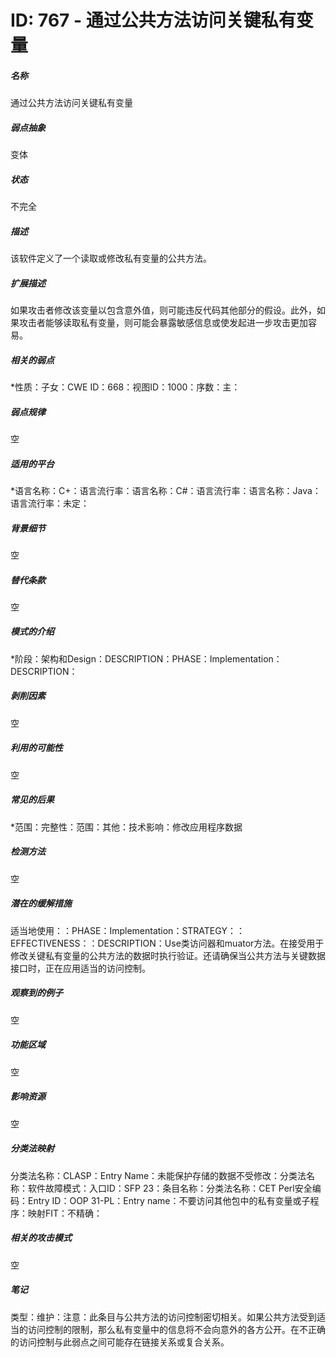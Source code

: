 # ID: 767 - 通过公共方法访问关键私有变量
<h5>名称</h5>通过公共方法访问关键私有变量
<h5>弱点抽象</h5>变体
<h5>状态</h5>不完全
<h5>描述</h5>该软件定义了一个读取或修改私有变量的公共方法。
<h5>扩展描述</h5>如果攻击者修改该变量以包含意外值，则可能违反代码其他部分的假设。此外，如果攻击者能够读取私有变量，则可能会暴露敏感信息或使发起进一步攻击更加容易。
<h5>相关的弱点</h5>*性质：子女：CWE ID：668：视图ID：1000：序数：主：
<h5>弱点规律</h5>空
<h5>适用的平台</h5>*语言名称：C+：语言流行率：语言名称：C#：语言流行率：语言名称：Java：语言流行率：未定：
<h5>背景细节</h5>空
<h5>替代条款</h5>空
<h5>模式的介绍</h5>*阶段：架构和Design：DESCRIPTION：PHASE：Implementation：DESCRIPTION：
<h5>剥削因素</h5>空
<h5>利用的可能性</h5>空
<h5>常见的后果</h5>*范围：完整性：范围：其他：技术影响：修改应用程序数据
<h5>检测方法</h5>空
<h5>潜在的缓解措施</h5>适当地使用：：PHASE：Implementation：STRATEGY：：EFFECTIVENESS：：DESCRIPTION：Use类访问器和muator方法。在接受用于修改关键私有变量的公共方法的数据时执行验证。还请确保当公共方法与关键数据接口时，正在应用适当的访问控制。
<h5>观察到的例子</h5>空
<h5>功能区域</h5>空
<h5>影响资源</h5>空
<h5>分类法映射</h5>分类法名称：CLASP：Entry Name：未能保护存储的数据不受修改：分类法名称：软件故障模式：入口ID：SFP 23：条目名称：分类法名称：CET Perl安全编码：Entry ID：OOP 31-PL：Entry name：不要访问其他包中的私有变量或子程序：映射FIT：不精确：
<h5>相关的攻击模式</h5>空
<h5>笔记</h5>类型：维护：注意：此条目与公共方法的访问控制密切相关。如果公共方法受到适当的访问控制的限制，那么私有变量中的信息将不会向意外的各方公开。在不正确的访问控制与此弱点之间可能存在链接关系或复合关系。

